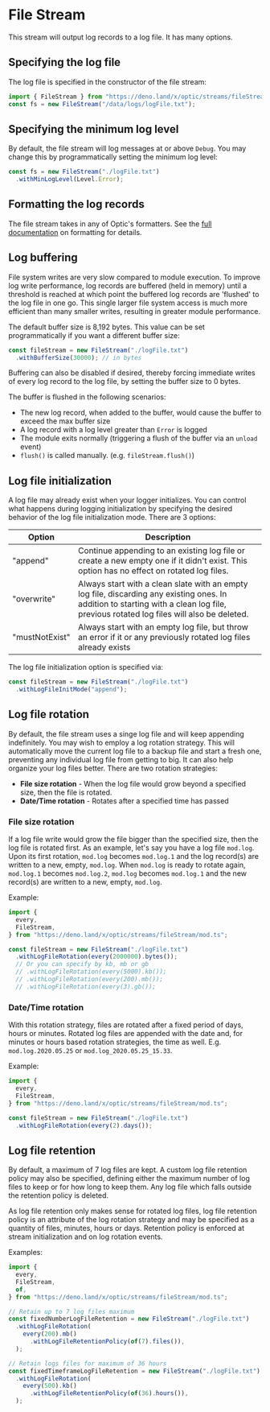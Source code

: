 # File Stream

This stream will output log records to a log file. It has many options.

## Specifying the log file

The log file is specified in the constructor of the file stream:

```typescript
import { FileStream } from "https://deno.land/x/optic/streams/fileStream/mod.ts";
const fs = new FileStream("/data/logs/logFile.txt");
```

## Specifying the minimum log level

By default, the file stream will log messages at or above `Debug`. You may
change this by programmatically setting the minimum log level:

```typescript
const fs = new FileStream("./logFile.txt")
  .withMinLogLevel(Level.Error);
```

## Formatting the log records

The file stream takes in any of Optic's formatters. See the
[full documentation](../../README.md#log-formatting) on formatting for details.

## Log buffering

File system writes are very slow compared to module execution. To improve log
write performance, log records are buffered (held in memory) until a threshold
is reached at which point the buffered log records are 'flushed' to the log file
in one go. This single larger file system access is much more efficient than
many smaller writes, resulting in greater module performance.

The default buffer size is 8,192 bytes. This value can be set programmatically
if you want a different buffer size:

```typescript
const fileStream = new FileStream("./logFile.txt")
  .withBufferSize(30000); // in bytes
```

Buffering can also be disabled if desired, thereby forcing immediate writes of
every log record to the log file, by setting the buffer size to 0 bytes.

The buffer is flushed in the following scenarios:

- The new log record, when added to the buffer, would cause the buffer to exceed
  the max buffer size
- A log record with a log level greater than `Error` is logged
- The module exits normally (triggering a flush of the buffer via an `unload`
  event)
- `flush()` is called manually. (e.g. `fileStream.flush()`)

## Log file initialization

A log file may already exist when your logger initializes. You can control what
happens during logging initialization by specifying the desired behavior of the
log file initialization mode. There are 3 options:

| Option         | Description                                                                                                                                                                           |
| -------------- | ------------------------------------------------------------------------------------------------------------------------------------------------------------------------------------- |
| "append"       | Continue appending to an existing log file or create a new empty one if it didn't exist. This option has no effect on rotated log files.                                              |
| "overwrite"    | Always start with a clean slate with an empty log file, discarding any existing ones. In addition to starting with a clean log file, previous rotated log files will also be deleted. |
| "mustNotExist" | Always start with an empty log file, but throw an error if it or any previously rotated log files already exists                                                                      |

The log file initialization option is specified via:

```typescript
const fileStream = new FileStream("./logFile.txt")
  .withLogFileInitMode("append");
```

## Log file rotation

By default, the file stream uses a singe log file and will keep appending
indefinitely. You may wish to employ a log rotation strategy. This will
automatically move the current log file to a backup file and start a fresh one,
preventing any individual log file from getting to big. It can also help
organize your log files better. There are two rotation strategies:

- __File size rotation__ - When the log file would grow beyond a specified size,
  then the file is rotated.
- __Date/Time rotation__ - Rotates after a specified time has passed

### File size rotation

If a log file write would grow the file bigger than the specified size, then the
log file is rotated first. As an example, let's say you have a log file
`mod.log`. Upon its first rotation, `mod.log` becomes `mod.log.1` and the log
record(s) are written to a new, empty, `mod.log`. When `mod.log` is ready to
rotate again, `mod.log.1` becomes `mod.log.2`, `mod.log` becomes `mod.log.1` and
the new record(s) are written to a new, empty, `mod.log`.

Example:

```typescript
import {
  every,
  FileStream,
} from "https://deno.land/x/optic/streams/fileStream/mod.ts";

const fileStream = new FileStream("./logFile.txt")
  .withLogFileRotation(every(2000000).bytes());
  // Or you can specify by kb, mb or gb
  // .withLogFileRotation(every(5000).kb());
  // .withLogFileRotation(every(200).mb());
  // .withLogFileRotation(every(3).gb());
```

### Date/Time rotation

With this rotation strategy, files are rotated after a fixed period of days,
hours or minutes. Rotated log files are appended with the date and, for minutes
or hours based rotation strategies, the time as well. E.g. `mod.log.2020.05.25`
or `mod.log_2020.05.25_15.33`.

Example:

```typescript
import {
  every,
  FileStream,
} from "https://deno.land/x/optic/streams/fileStream/mod.ts";

const fileStream = new FileStream("./logFile.txt")
  .withLogFileRotation(every(2).days());
```

## Log file retention

By default, a maximum of 7 log files are kept. A custom log file retention
policy may also be specified, defining either the maximum number of log files to
keep or for how long to keep them. Any log file which falls outside the
retention policy is deleted.

As log file retention only makes sense for rotated log files, log file retention
policy is an attribute of the log rotation strategy and may be specified as a
quantity of files, minutes, hours or days. Retention policy is enforced at
stream initialization and on log rotation events.

Examples:

```typescript
import {
  every,
  FileStream,
  of,
} from "https://deno.land/x/optic/streams/fileStream/mod.ts";

// Retain up to 7 log files maximum
const fixedNumberLogFileRetention = new FileStream("./logFile.txt")
  .withLogFileRotation(
    every(200).mb()
      .withLogFileRetentionPolicy(of(7).files()),
  );

// Retain logs files for maximum of 36 hours
const fixedTimeframeLogFileRetention = new FileStream("./logFile.txt")
  .withLogFileRotation(
    every(500).kb()
      .withLogFileRetentionPolicy(of(36).hours()),
  );
```
